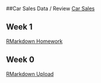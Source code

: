 ##Car Sales Data / Review
[Car Sales](CarSalesData.html)

## Week 1
[RMarkdown Homework](Week-1R.html)

## Week 0
[RMarkdown Upload](new-doc.html)
